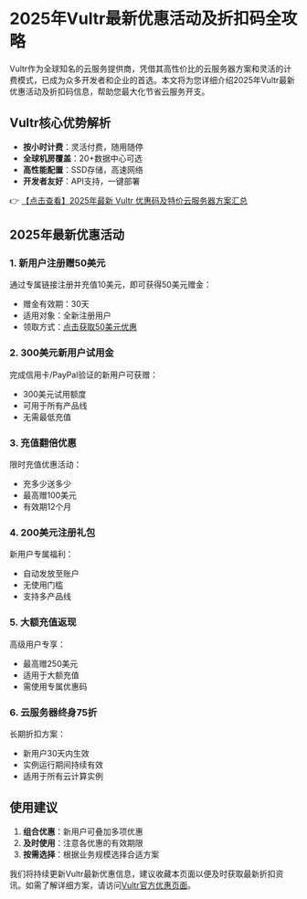 # 2025年Vultr最新优惠活动及折扣码全攻略

Vultr作为全球知名的云服务提供商，凭借其高性价比的云服务器方案和灵活的计费模式，已成为众多开发者和企业的首选。本文将为您详细介绍2025年Vultr最新优惠活动及折扣码信息，帮助您最大化节省云服务开支。

## Vultr核心优势解析

- **按小时计费**：灵活付费，随用随停
- **全球机房覆盖**：20+数据中心可选
- **高性能配置**：SSD存储，高速网络
- **开发者友好**：API支持，一键部署

👉 [【点击查看】2025年最新 Vultr 优惠码及特价云服务器方案汇总](https://bit.ly/VuLtr)

## 2025年最新优惠活动

### 1. 新用户注册赠50美元

通过专属链接注册并充值10美元，即可获得50美元赠金：
- 赠金有效期：30天
- 适用对象：全新注册用户
- 领取方式：[点击获取50美元优惠](https://bit.ly/VuLtr)

### 2. 300美元新用户试用金

完成信用卡/PayPal验证的新用户可获赠：
- 300美元试用额度
- 可用于所有产品线
- 无需最低充值

### 3. 充值翻倍优惠

限时充值优惠活动：
- 充多少送多少
- 最高赠100美元
- 有效期12个月

### 4. 200美元注册礼包

新用户专属福利：
- 自动发放至账户
- 无使用门槛
- 支持多产品线

### 5. 大额充值返现

高级用户专享：
- 最高赠250美元
- 适用于大额充值
- 需使用专属优惠码

### 6. 云服务器终身75折

长期折扣方案：
- 新用户30天内生效
- 实例运行期间持续有效
- 适用于所有云计算实例

## 使用建议

1. **组合优惠**：新用户可叠加多项优惠
2. **及时使用**：注意各优惠的有效期限
3. **按需选择**：根据业务规模选择合适方案

我们将持续更新Vultr最新优惠信息，建议收藏本页面以便及时获取最新折扣资讯。如需了解详细方案，请访问[Vultr官方优惠页面](https://bit.ly/VuLtr)。